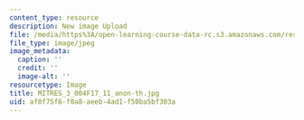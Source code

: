 ```yaml
---
content_type: resource
description: New image Upload
file: /media/https%3A/open-learning-course-data-rc.s3.amazonaws.com/res-3-004-visualizing-materials-science-fall-2017/af0f75f6f0a8aeeb4ad1f50ba5bf303a_MITRES_3_004F17_11_anon-th.jpg
file_type: image/jpeg
image_metadata:
  caption: ''
  credit: ''
  image-alt: ''
resourcetype: Image
title: MITRES_3_004F17_11_anon-th.jpg
uid: af0f75f6-f0a8-aeeb-4ad1-f50ba5bf303a
---
```

